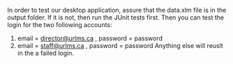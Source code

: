 In order to test our desktop application, assure that the data.xlm file is in the output folder. If it is not, then run the JUnit tests first.
Then you can test the login for the two following accounts:
1. email = director@urlms.ca , password = password
2. email = staff@urlms.ca , password = password
Anything else will reuslt in the a failed login.

